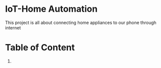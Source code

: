 # IoT-Home Automation

This project is all about connecting home appliances to our phone through internet

# Table of Content
1. 
